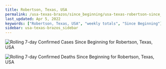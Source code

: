 ```yaml
---
title: Robertson, Texas, USA
permalink: /usa-texas-brazos/since_beginning/usa-texas-robertson-since_beginning.html
last_updated: Apr 5, 2022
keywords: ["Robertson, Texas, USA", "weekly totals", "Since Beginning"]
sidebar: usa-texas-brazos_sidebar
---
```


![Rolling 7-day Confirmed Cases Since Beginning for Robertson, Texas, USA](/covid_tracker/images/graphs/usa-texas-robertson-rolling_7_days_confirmed-since_beginning_graph.png)

![Rolling 7-day Confirmed Deaths Since Beginning for Robertson, Texas, USA](/covid_tracker/images/graphs/usa-texas-robertson-rolling_7_days_deaths-since_beginning_graph.png)

